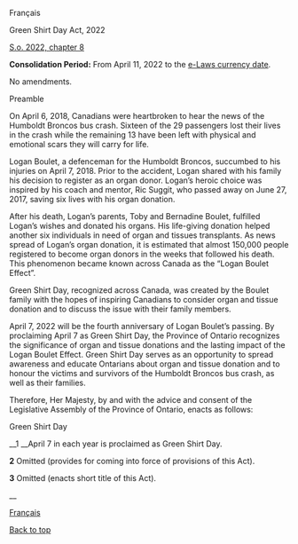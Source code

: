[<a id="Top"></a>Français](http://www.ontario.ca/fr/lois/loi/22g08)

Green Shirt Day Act, 2022

[S\.o\. 2022, chapter 8](https://www.ontario.ca/laws/statute/s22008)

__Consolidation Period:__  From April 11, 2022 to the [e\-Laws currency date](http://www.e-laws.gov.on.ca/navigation?file=currencyDates&lang=en)\.

No amendments\.

Preamble

On April 6, 2018, Canadians were heartbroken to hear the news of the Humboldt Broncos bus crash\. Sixteen of the 29 passengers lost their lives in the crash while the remaining 13 have been left with physical and emotional scars they will carry for life\. 

Logan Boulet, a defenceman for the Humboldt Broncos, succumbed to his injuries on April 7, 2018\. Prior to the accident, Logan shared with his family his decision to register as an organ donor\. Logan’s heroic choice was inspired by his coach and mentor, Ric Suggit, who passed away on June 27, 2017, saving six lives with his organ donation\.  

After his death, Logan’s parents, Toby and Bernadine Boulet, fulfilled Logan’s wishes and donated his organs\. His life\-giving donation helped another six individuals in need of organ and tissues transplants\. As news spread of Logan’s organ donation, it is estimated that almost 150,000 people registered to become organ donors in the weeks that followed his death\. This phenomenon became known across Canada as the “Logan Boulet Effect”\.

Green Shirt Day, recognized across Canada, was created by the Boulet family with the hopes of inspiring Canadians to consider organ and tissue donation and to discuss the issue with their family members\.  

April 7, 2022 will be the fourth anniversary of Logan Boulet’s passing\. By proclaiming April 7 as Green Shirt Day, the Province of Ontario recognizes the significance of organ and tissue donations and the lasting impact of the Logan Boulet Effect\. Green Shirt Day serves as an opportunity to spread awareness and educate Ontarians about organ and tissue donation and to honour the victims and survivors of the Humboldt Broncos bus crash, as well as their families\.

Therefore, Her Majesty, by and with the advice and consent of the Legislative Assembly of the Province of Ontario, enacts as follows:

Green Shirt Day

__1 __April 7 in each year is proclaimed as Green Shirt Day\.

__2__ Omitted \(provides for coming into force of provisions of this Act\)\.

__3__ Omitted \(enacts short title of this Act\)\.

\_\_

[Français](http://www.ontario.ca/fr/lois/loi/22g08)

[Back to top](#Top)

